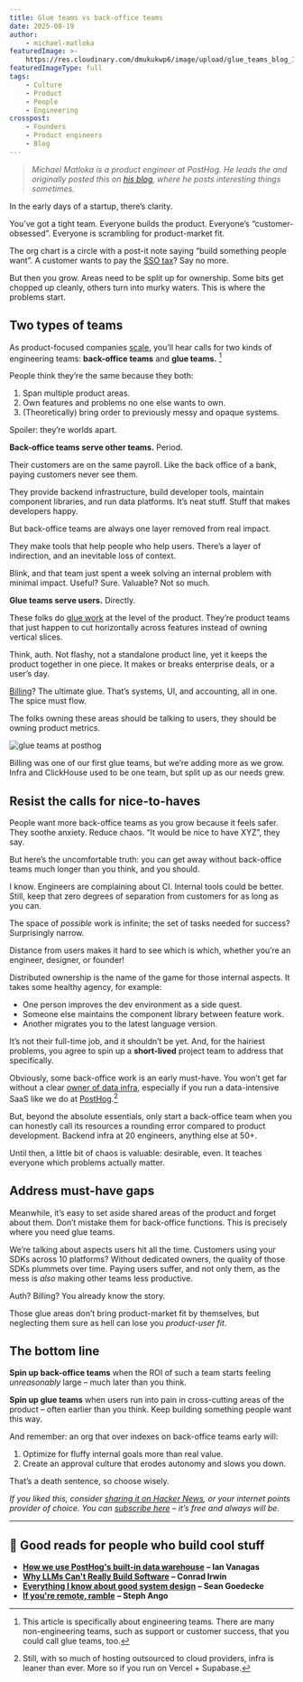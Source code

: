 ```yaml
---
title: Glue teams vs back-office teams
date: 2025-08-19
author:
    - michael-matloka
featuredImage: >-
    https://res.cloudinary.com/dmukukwp6/image/upload/glue_teams_blog_189aa95d56.png
featuredImageType: full
tags:
    - Culture
    - Product
    - People
    - Engineering
crosspost:
    - Founders
    - Product engineers
    - Blog
---
```


> _Michael Matloka is a product engineer at PostHog. He leads the <SmallTeam slug="posthog-ai" /> and originally posted this on [his blog](https://matloka.com?utm_source=newsletter.posthog.com&utm_medium=post&utm_campaign=glue-teams), where he posts interesting things sometimes._

In the early days of a startup, there’s clarity.

You’ve got a tight team. Everyone builds the product. Everyone’s “customer-obsessed”. Everyone is scrambling for product-market fit.

The org chart is a circle with a post-it note saying “build something people want”. A customer wants to pay the [SSO tax](https://sso.tax?utm_source=newsletter.posthog.com&utm_medium=post&utm_campaign=glue-teams)? Say no more.

But then you grow. Areas need to be split up for ownership. Some bits get chopped up cleanly, others turn into murky waters. This is where the problems start.

## Two types of teams

As product-focused companies [scale](/newsletter/building-a-startup-that-scales), you’ll hear calls for two kinds of engineering teams: **back-office teams** and **glue teams.** [^1]

People think they’re the same because they both:

1. Span multiple product areas.
2. Own features and problems no one else wants to own.
3. (Theoretically) bring order to previously messy and opaque systems.

Spoiler: they’re worlds apart.

**Back-office teams serve other teams.** Period.

Their customers are on the same payroll. Like the back office of a bank, paying customers never see them.

They provide backend infrastructure, build developer tools, maintain component libraries, and run data platforms. It’s neat stuff. Stuff that makes developers happy.

But back-office teams are always one layer removed from real impact.

They make tools that help people who help users. There’s a layer of indirection, and an inevitable loss of context.

Blink, and that team just spent a week solving an internal problem with minimal impact. Useful? Sure. Valuable? Not so much.

**Glue teams serve users.** Directly.

These folks do [glue work](https://www.noidea.dog/glue?utm_source=newsletter.posthog.com&utm_medium=post&utm_campaign=glue-teams) at the level of the product. They’re product teams that just happen to cut horizontally across features instead of owning vertical slices.

Think, auth. Not flashy, not a standalone product line, yet it keeps the product together in one piece. It makes or breaks enterprise deals, or a user’s day.

[Billing](/teams/billing)? The ultimate glue. That’s systems, UI, and accounting, all in one. The spice must flow.

The folks owning these areas should be talking to users, they should be owning product metrics.

![glue teams at posthog](https://res.cloudinary.com/dmukukwp6/image/upload/glue_teams_20cb9dd81b.png)

<Caption>Billing was one of our first glue teams, but we’re adding more as we grow. Infra and ClickHouse used to be one team, but split up as our needs grew.</Caption>

## Resist the calls for nice-to-haves

People want more back-office teams as you grow because it feels safer. They soothe anxiety. Reduce chaos. “It would be nice to have XYZ”, they say.

But here’s the uncomfortable truth: you can get away without back-office teams much longer than you think, and you should.

I know. Engineers are complaining about CI. Internal tools could be better. Still, keep that zero degrees of separation from customers for as long as you can.

The space of _possible_ work is infinite; the set of tasks needed for success? Surprisingly narrow.

Distance from users makes it hard to see which is which, whether you’re an engineer, designer, or founder!

Distributed ownership is the name of the game for those internal aspects. It takes some healthy agency, for example:

-   One person improves the dev environment as a side quest.
-   Someone else maintains the component library between feature work.
-   Another migrates you to the latest language version.

It’s not their full-time job, and it shouldn’t be yet. And, for the hairiest problems, you agree to spin up a **short-lived** project team to address that specifically.

Obviously, some back-office work is an early must-have. You won’t get far without a clear [owner of data infra](/teams/infrastructure), especially if you run a data-intensive SaaS like we do at [PostHog](/).[^2]

But, beyond the absolute essentials, only start a back-office team when you can honestly call its resources a rounding error compared to product development. Backend infra at 20 engineers, anything else at 50+.

Until then, a little bit of chaos is valuable: desirable, even. It teaches everyone which problems actually matter.

## Address must-have gaps

Meanwhile, it’s easy to set aside shared areas of the product and forget about them. Don’t mistake them for back-office functions. This is precisely where you need glue teams.

We’re talking about aspects users hit all the time. Customers using your SDKs across 10 platforms? Without dedicated owners, the quality of those SDKs plummets over time. Paying users suffer, and not only them, as the mess is _also_ making other teams less productive.

Auth? Billing? You already know the story.

Those glue areas don’t bring product-market fit by themselves, but neglecting them sure as hell can lose you _product-user fit_.

## The bottom line

**Spin up back-office teams** when the ROI of such a team starts feeling _unreasonably_ large – much later than you think.

**Spin up glue teams** when users run into pain in cross-cutting areas of the product – often earlier than you think. Keep building something people want this way.

And remember: an org that over indexes on back-office teams early will:

1. Optimize for fluffy internal goals more than real value.
2. Create an approval culture that erodes autonomy and slows you down.

That’s a death sentence, so choose wisely.

_If you liked this, consider [sharing it on Hacker News](https://news.ycombinator.com/submitlink?u=https://newsletter.posthog.com/p/glue-teams-vs-back-office-teams), or your internet points provider of choice. You can [subscribe here](https://newsletter.posthog.com/subscribe) – it’s free and always will be._

---

## **🧠 Good reads for people who build cool stuff**

-   [**How we use PostHog's built-in data warehouse**](/blog/data-warehouse-at-posthog) **– Ian Vanagas**
-   [**Why LLMs Can't Really Build Software**](https://zed.dev/blog/why-llms-cant-build-software?utm_source=newsletter.posthog.com&utm_medium=post&utm_campaign=glue-teams) **– Conrad Irwin**
-   [**Everything I know about good system design**](https://www.seangoedecke.com/good-system-design?utm_source=newsletter.posthog.com&utm_medium=post&utm_campaign=glue-teams) **– Sean Goedecke**
-   [**If you're remote, ramble**](https://stephango.com/ramblings?utm_source=newsletter.posthog.com&utm_medium=post&utm_campaign=glue-teams) **– Steph Ango**

[^1]: This article is specifically about engineering teams. There are many non-engineering teams, such as support or customer success, that you could call glue teams, too.
[^2]: Still, with so much of hosting outsourced to cloud providers, infra is leaner than ever. More so if you run on Vercel + Supabase.

<NewsletterForm />
